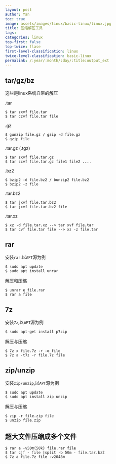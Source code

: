 ```yaml
---
layout: post
author: Yan 
toc: true
image: assets/images/linux/basic-linux/linux.jpg
title: 压缩解压工具
tags:
categories: linux
top-first: false
top-twice: flase
first-level-classification: linux
twice-level-classification: basic-linux
permalink: /:year/:month/:day/:title:output_ext
---
```


## tar/gz/bz

这些是linux系统自带的解压

.tar

```shell
$ tar zxvf file.tar
$ tar czvf file.tar file
```

.gz

```shell
$ gunzip file.gz / gzip -d file.gz
$ gzip file
```

.tar.gz (.tgz)

```shell
$ tar zxvf file.tar.gz
$ tar zcvf file.tar.gz file1 file2 ....
```

.bz2

```shell
$ bzip2 -d file.bz2 / bunzip2 file.bz2
$ bzip2 -z file
```

.tar.bz2
```shell
$ tar jxvf file.tar.bz2
$ tar jcvf file.tar.bz2 file
```

.tar.xz
```shell
$ xz -d file.tar.xz --> tar xvf file.tar
$ tar cvf file.tar file --> xz -z file.tar
```

## rar

安装`rar`.以`APT`源为例

```shell
$ sudo apt update
$ sudo apt install unrar
```

解压和压缩

```shell
$ unrar e file.rar
$ rar a file
```

## 7z

安装`7z`,以`APT`源为例

```shell
$ sudo apt-get install p7zip
```

解压与压缩

```shell
$ 7z x file.7z -r -o file
$ 7z a -t7z -r file.7z file
```

## zip/unzip

安装`zip/unzip`,以`APT`源为例

```shell
$ sudo apt update
$ sudo apt install zip unzip
```
解压与压缩

```shell
$ zip -r file.zip file
$ unzip file.zip
```


## 超大文件压缩成多个文件

```shell
$ rar a -v50m(50k) file.rar file
$ tar cjf - file |split -b 50m - file.tar.bz2
$ 7z a file.7z file -v2048m
```





